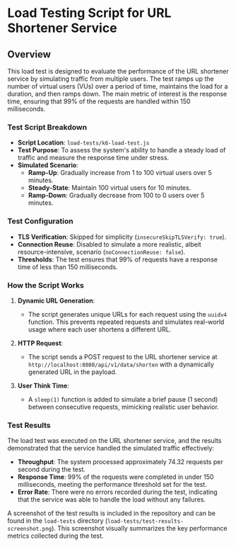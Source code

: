 # Load Testing Script for URL Shortener Service

## Overview

This load test is designed to evaluate the performance of the URL shortener service by simulating traffic from multiple users. The test ramps up the number of virtual users (VUs) over a period of time, maintains the load for a duration, and then ramps down. The main metric of interest is the response time, ensuring that 99% of the requests are handled within 150 milliseconds.

### Test Script Breakdown

- **Script Location**: `load-tests/k6-load-test.js`
- **Test Purpose**: To assess the system's ability to handle a steady load of traffic and measure the response time under stress.
- **Simulated Scenario**:
    - **Ramp-Up**: Gradually increase from 1 to 100 virtual users over 5 minutes.
    - **Steady-State**: Maintain 100 virtual users for 10 minutes.
    - **Ramp-Down**: Gradually decrease from 100 to 0 users over 5 minutes.

### Test Configuration

- **TLS Verification**: Skipped for simplicity (`insecureSkipTLSVerify: true`).
- **Connection Reuse**: Disabled to simulate a more realistic, albeit resource-intensive, scenario (`noConnectionReuse: false`).
- **Thresholds**: The test ensures that 99% of requests have a response time of less than 150 milliseconds.

### How the Script Works

1. **Dynamic URL Generation**:
    - The script generates unique URLs for each request using the `uuidv4` function. This prevents repeated requests and simulates real-world usage where each user shortens a different URL.

2. **HTTP Request**:
    - The script sends a POST request to the URL shortener service at `http://localhost:8080/api/v1/data/shorten` with a dynamically generated URL in the payload.

3. **User Think Time**:
    - A `sleep(1)` function is added to simulate a brief pause (1 second) between consecutive requests, mimicking realistic user behavior.


### Test Results

The load test was executed on the URL shortener service, and the results demonstrated that the service handled the simulated traffic effectively:

- **Throughput**: The system processed approximately 74.32 requests per second during the test.
- **Response Time**: 99% of the requests were completed in under 150 milliseconds, meeting the performance threshold set for the test.
- **Error Rate**: There were no errors recorded during the test, indicating that the service was able to handle the load without any failures.

A screenshot of the test results is included in the repository and can be found in the `load-tests` directory (`load-tests/test-results-screenshot.png`). This screenshot visually summarizes the key performance metrics collected during the test.
